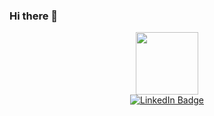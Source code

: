 ### Hi there 👋
<div id="header" align="center">
  <img src="https://media.giphy.com/media/rqd9R3yaDy16a8kDC1/giphy.gif" width="100"/>
</div>

<div id="badges" align="center">
  <a href="https://www.linkedin.com/in/olga-zhanpeisova-45517928b/">
    <img src="https://img.shields.io/badge/LinkedIn-blue?style=for-the-badge&logo=linkedin&logoColor=white" alt="LinkedIn Badge"/>
  </a>
</div>

<div id="badges" align="center">
    <img src="https://komarev.com/ghpvc/?username=OlgaZhan&style=flat-square&color=blue" alt=""/>
</div>
<!--
**OlgaZhan/OlgaZhan** is a ✨ _special_ ✨ repository because its `README.md` (this file) appears on your GitHub profile.

Here are some ideas to get you started:

- 🔭 I’m currently working on Python
- 🌱 I’m currently learning ...
- 👯 I’m looking to collaborate on ...
- 🤔 I’m looking for help with ...
- 💬 Ask me about ...
- 📫 How to reach me: ...
- 😄 Pronouns: ...
- ⚡ Fun fact: ...
-->
